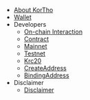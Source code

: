 - [About KorTho](/intro.md)
- [Wallet](/wallet.md)
- Developers
    - [On-chain Interaction](/dev/sdk.md)
    - [Contract](/dev/contract.md)
    - [Mainnet](/mainnet.md)
    - [Testnet](/testnet.md)
    - [Krc20](/dev/krc20.md)
    - [CreateAddress](/dev/create_address.md)
    - [BindingAddress](/dev/bingding_address.md)
- Disclaimer
    - [Disclaimer](/disclaimer.md)
    
